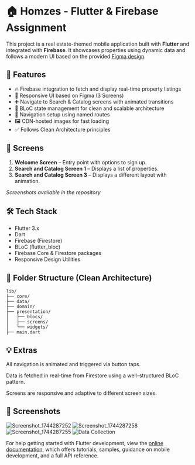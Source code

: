 # 🏠 Homzes - Flutter & Firebase Assignment

This project is a real estate-themed mobile application built with **Flutter** and integrated with **Firebase**. It showcases properties using dynamic data and follows a modern UI based on the provided [Figma design](https://www.figma.com/design/4OLYEBnjUdpa5mKKnXsTvb/Homzes-No-Image).

## 📱 Features

- 🔥 Firebase integration to fetch and display real-time property listings
- 🎯 Responsive UI based on Figma (3 Screens)
- ➕ Navigate to Search & Catalog screens with animated transitions
- 🧱 BLoC state management for clean and scalable architecture
- 🧭 Navigation setup using named routes
- 🖼️ CDN-hosted images for fast loading
- ✅ Follows Clean Architecture principles

## 🚀 Screens

1. **Welcome Screen** – Entry point with options to sign up.
2. **Search and Catalog Screen 1** – Displays a list of properties.
3. **Search and Catalog Screen 3** – Displays a different layout with animation.

_Screenshots available in the repository_

## 🛠️ Tech Stack

- Flutter 3.x
- Dart
- Firebase (Firestore)
- BLoC (flutter_bloc)
- Firebase Core & Firestore packages
- Responsive Design Utilities


## 📂 Folder Structure (Clean Architecture)

```
lib/
├── core/
├── data/
├── domain/
├── presentation/
│   ├── blocs/
│   ├── screens/
│   └── widgets/
├── main.dart

```

## 💡 Extras

All navigation is animated and triggered via button taps.

Data is fetched in real-time from Firestore using a well-structured BLoC pattern.

Screens are responsive and adaptive to different screen sizes.

## 📸 Screenshots


![Screenshot_1744287252](https://github.com/user-attachments/assets/44e8816e-0936-4f67-a767-14b16642660d)
![Screenshot_1744287258](https://github.com/user-attachments/assets/75b1a869-7a80-4592-ae8a-de38b83c72a1)
![Screenshot_1744287255](https://github.com/user-attachments/assets/8e83674b-ed27-4773-b21c-3d1a2c95a70d)
![Data Collection](https://github.com/user-attachments/assets/795eed92-26f4-40f7-9ab3-ea7c8f3e843b)




For help getting started with Flutter development, view the
[online documentation](https://docs.flutter.dev/), which offers tutorials,
samples, guidance on mobile development, and a full API reference.

